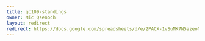 ```yaml
---
title: qc109-standings
owner: Mic Qsenoch
layout: redirect
redirect: https://docs.google.com/spreadsheets/d/e/2PACX-1vSuMK7N5azeoNtAdvh_2orlNdldgy--HKRyY2uPm7DTYe81M5iFkTKvf-Zq6aPDnz4YvT1w6rLt34Jq/pubhtml
---
```

